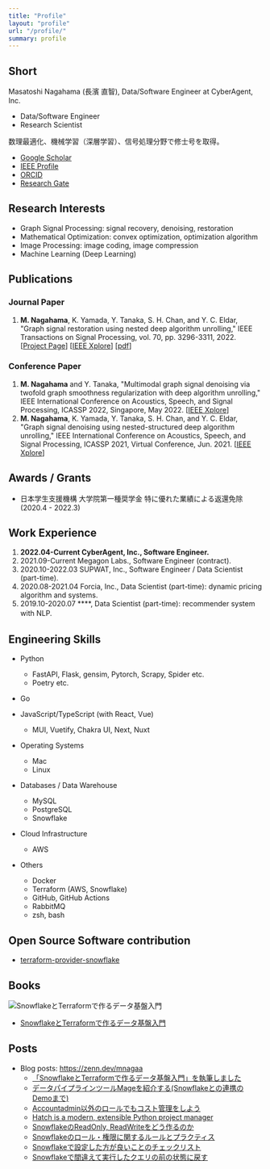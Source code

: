 ```yaml
---
title: "Profile"
layout: "profile"
url: "/profile/"
summary: profile
---
```


## Short

Masatoshi Nagahama (長濱 直智), Data/Software Engineer at CyberAgent, Inc.

- Data/Software Engineer
- Research Scientist

数理最適化、機械学習（深層学習）、信号処理分野で修士号を取得。

- [Google Scholar](https://scholar.google.co.jp/citations?user=TgMfjWgAAAAJ&hl=ja&oi=ao)
- [IEEE Profile](https://ieeexplore.ieee.org/author/37088932429)
- [ORCID](https://orcid.org/0000-0002-4646-3962)
- [Research Gate](https://www.researchgate.net/profile/Masatoshi-Nagahama-2)

## Research Interests

- Graph Signal Processing: signal recovery, denoising, restoration
- Mathematical Optimization: convex optimization, optimization algorithm
- Image Processing: image coding, image compression
- Machine Learning (Deep Learning)

## Publications

### Journal Paper

1. **M. Nagahama**, K. Yamada, Y. Tanaka, S. H. Chan, and Y. C. Eldar, "Graph signal restoration using nested deep algorithm unrolling," IEEE Transactions on Signal Processing, vol. 70, pp. 3296-3311, 2022.
[[Project Page](https://mnagaa.github.io/graph-signal-restoration-using-nested-deep-algorithm-unrolling/)]
[[IEEE Xplore](https://ieeexplore.ieee.org/document/9796141)]
[[pdf](https://ieeexplore.ieee.org/stamp/stamp.jsp?arnumber=9796141)]

### Conference Paper

1. **M. Nagahama** and Y. Tanaka, "Multimodal graph signal denoising via twofold graph smoothness regularization with deep algorithm unrolling," IEEE International Conference on Acoustics, Speech, and Signal Processing, ICASSP 2022, Singapore, May 2022. 
[[IEEE Xplore](https://ieeexplore.ieee.org/document/9747784)]
1. **M. Nagahama**, K. Yamada, Y. Tanaka, S. H. Chan, and Y. C. Eldar, "Graph signal denoising using nested-structured deep algorithm unrolling," IEEE International Conference on Acoustics, Speech, and Signal Processing, ICASSP 2021, Virtual Conference, Jun. 2021.
[[IEEE Xplore](https://ieeexplore.ieee.org/document/9414093)]

## Awards / Grants

- 日本学生支援機構 大学院第一種奨学金 特に優れた業績による返還免除 (2020.4 - 2022.3)

## Work Experience

1. **2022.04-Current CyberAgent, Inc., Software Engineer.**
1. 2021.09-Current Megagon Labs., Software Engineer (contract).
1. 2020.10-2022.03 SUPWAT, Inc., Software Engineer / Data Scientist (part-time).
1. 2020.08-2021.04 Forcia, Inc., Data Scientist (part-time): dynamic pricing algorithm and systems.
1. 2019.10-2020.07 \****, Data Scientist (part-time): recommender system with NLP.　

## Engineering Skills

- Python
  - FastAPI, Flask, gensim, Pytorch, Scrapy, Spider etc.
  - Poetry etc.
- Go
- JavaScript/TypeScript (with React, Vue)
  - MUI, Vuetify, Chakra UI, Next, Nuxt

- Operating Systems
  - Mac
  - Linux

- Databases / Data Warehouse
  - MySQL
  - PostgreSQL
  - Snowflake

- Cloud Infrastructure
  - AWS

- Others
  - Docker
  - Terraform (AWS, Snowflake)
  - GitHub, GitHub Actions
  - RabbitMQ
  - zsh, bash

## Open Source Software contribution
- [terraform-provider-snowflake](https://github.com/Snowflake-Labs/terraform-provider-snowflake)

## Books
![SnowflakeとTerraformで作るデータ基盤入門](https://user-images.githubusercontent.com/13862551/207810606-737a3eaa-c9d1-45b4-8566-34a59b875472.png)

- [SnowflakeとTerraformで作るデータ基盤入門](https://zenn.dev/mnagaa/books/3d668d2dfc657e)

## Posts
- Blog posts: https://zenn.dev/mnagaa
  - [「SnowflakeとTerraformで作るデータ基盤入門」を執筆しました](https://zenn.dev/mnagaa/articles/e6600cec6f92c6)  
  - [データパイプラインツールMageを紹介する(Snowflakeとの連携のDemoまで)](https://zenn.dev/mnagaa/articles/5c8f389f68b9ef)
  - [Accountadmin以外のロールでもコスト管理をしよう](https://zenn.dev/mnagaa/articles/2223fa37660447)
  - [Hatch is a modern, extensible Python project manager](https://zenn.dev/mnagaa/articles/3a02ebc0431f36)
  - [SnowflakeのReadOnly, ReadWriteをどう作るのか](https://zenn.dev/mnagaa/articles/dcab22c57d70a2)
  - [Snowflakeのロール・権限に関するルールとプラクティス](https://zenn.dev/mnagaa/articles/bfd40e819cbed3)
  - [Snowflakeで設定した方が良いことのチェックリスト](https://zenn.dev/mnagaa/articles/226a3d94d3f71e)
  - [Snowflakeで間違えて実行したクエリの前の状態に戻す](https://zenn.dev/mnagaa/articles/2b1f3c5e07befa)

